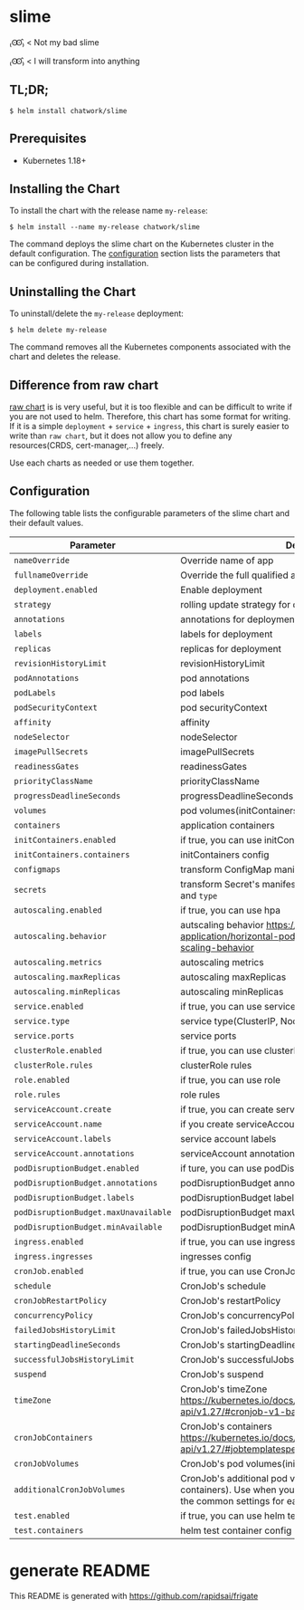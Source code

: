 # slime

₍Ꙭ̂₎ < Not my bad slime

₍Ꙭ̂₎ < I will transform into anything

## TL;DR;

```
$ helm install chatwork/slime
```

## Prerequisites

* Kubernetes 1.18+

## Installing the Chart


To install the chart with the release name `my-release`:

```
$ helm install --name my-release chatwork/slime
```

The command deploys the slime chart on the Kubernetes cluster in the default configuration. The [configuration](https://github.com/chatwork/charts/tree/master/slime#configuration) section lists the parameters that can be configured during installation.

## Uninstalling the Chart

To uninstall/delete the `my-release` deployment:

```
$ helm delete my-release
```

The command removes all the Kubernetes components associated with the chart and deletes the release.

## Difference from raw chart

[raw chart](https://github.com/chatwork/charts/tree/master/raw) is is very useful, but it is too flexible and can be difficult to write if you are not used to helm.
Therefore, this chart has some format for writing. If it is a simple `deployment` + `service` + `ingress`, this chart is surely easier to write than `raw chart`,
but it does not allow you to define any resources(CRDS, cert-manager,...) freely.

Use each charts as needed or use them together.

## Configuration

The following table lists the configurable parameters of the slime chart and their default values.

| Parameter                             | Description                                                                                                                                        | Default       |
|---------------------------------------|----------------------------------------------------------------------------------------------------------------------------------------------------|---------------|
| `nameOverride`                        | Override name of app                                                                                                                               | `null`        |
| `fullnameOverride`                    | Override the full qualified app name                                                                                                               | `null`        |
| `deployment.enabled`                  | Enable deployment                                                                                                                                  | `false`       |
| `strategy`                            | rolling update strategy for deployment                                                                                                             | `{}`          |
| `annotations`                         | annotations for  deployment                                                                                                                        | `{}`          |
| `labels`                              | labels for  deployment                                                                                                                             | `{}`          |
| `replicas`                            | replicas for deployment                                                                                                                            | `1`           |
| `revisionHistoryLimit`                | revisionHistoryLimit                                                                                                                               | `""`          |
| `podAnnotations`                      | pod annotations                                                                                                                                    | `{}`          |
| `podLabels`                           | pod labels                                                                                                                                         | `{}`          |
| `podSecurityContext`                  | pod securityContext                                                                                                                                | `{}`          |
| `affinity`                            | affinity                                                                                                                                           | `{}`          |
| `nodeSelector`                        | nodeSelector                                                                                                                                       | `{}`          |
| `imagePullSecrets`                    | imagePullSecrets                                                                                                                                   | `[]`          |
| `readinessGates`                      | readinessGates                                                                                                                                     | `[]`          |
| `priorityClassName`                   | priorityClassName                                                                                                                                  | `""`          |
| `progressDeadlineSeconds`             | progressDeadlineSeconds                                                                                                                            | `""`          |
| `volumes`                             | pod volumes(initContainers, containers)                                                                                                            | `[]`          |
| `containers`                          | application containers                                                                                                                             | `[]`          |
| `initContainers.enabled`              | if true, you can use initContainers                                                                                                                | `false`       |
| `initContainers.containers`           | initContainers config                                                                                                                              | `[]`          |
| `configmaps`                          | transform ConfigMap manifest. You can set `binaryData`, `data`                                                                                     | `{}`          |
| `secrets`                             | transform Secret's manifest. You can set `data`, `stringData` and `type`                                                                           | `{}`          |
| `autoscaling.enabled`                 | if true, you can use hpa                                                                                                                           | `false`       |
| `autoscaling.behavior`                | autscaling behavior https://kubernetes.io/docs/tasks/run-application/horizontal-pod-autoscale/#configurable-scaling-behavior                       | `{}`          |
| `autoscaling.metrics`                 | autoscaling metrics                                                                                                                                | `[]`          |
| `autoscaling.maxReplicas`             | autoscaling maxReplicas                                                                                                                            | `2`           |
| `autoscaling.minReplicas`             | autoscaling minReplicas                                                                                                                            | `1`           |
| `service.enabled`                     | if true, you can use service                                                                                                                       | `false`       |
| `service.type`                        | service type(ClusterIP, NodePort, LoadBalancer)                                                                                                    | `"ClusterIP"` |
| `service.ports`                       | service ports                                                                                                                                      | `{}`          |
| `clusterRole.enabled`                 | if true, you can use clusterRole                                                                                                                   | `false`       |
| `clusterRole.rules`                   | clusterRole rules                                                                                                                                  | `[]`          |
| `role.enabled`                        | if true, you can use role                                                                                                                          | `false`       |
| `role.rules`                          | role rules                                                                                                                                         | `[]`          |
| `serviceAccount.create`               | if true, you can create serviceAccount                                                                                                             | `false`       |
| `serviceAccount.name`                 | if you create serviceAccount, you can set name                                                                                                     | `null`        |
| `serviceAccount.labels`               | service account labels                                                                                                                             | `{}`          |
| `serviceAccount.annotations`          | serviceAccount annotations                                                                                                                         | `{}`          |
| `podDisruptionBudget.enabled`         | if ture, you can use podDisruptionBudget                                                                                                           | `false`       |
| `podDisruptionBudget.annotations`     | podDisruptionBudget annotations                                                                                                                    | `{}`          |
| `podDisruptionBudget.labels`          | podDisruptionBudget labels                                                                                                                         | `{}`          |
| `podDisruptionBudget.maxUnavailable`  | podDisruptionBudget maxUnavailable                                                                                                                 | `null`        |
| `podDisruptionBudget.minAvailable`    | podDisruptionBudget minAvailable                                                                                                                   | `null`        |
| `ingress.enabled`                     | if true, you can use ingress                                                                                                                       | `false`       |
| `ingress.ingresses`                   | ingresses config                                                                                                                                   | `{}`          |
| `cronJob.enabled`                     | if true, you can use CronJob                                                                                                                       | `false`       |
| `schedule`                            | CronJob's schedule                                                                                                                                 | `""`          |
| `cronJobRestartPolicy`                | CronJob's restartPolicy                                                                                                                            | `OnFailure`   |
| `concurrencyPolicy`                   | CronJob's concurrencyPolicy                                                                                                                        | `Allow`       |
| `failedJobsHistoryLimit`              | CronJob's failedJobsHistoryLimit                                                                                                                   | `1`           |
| `startingDeadlineSeconds`             | CronJob's startingDeadlineSeconds                                                                                                                  | `null`        |
| `successfulJobsHistoryLimit`          | CronJob's successfulJobsHistoryLimit                                                                                                               | `3`           |
| `suspend`                             | CronJob's suspend                                                                                                                                  | `null`        |
| `timeZone`                            | CronJob's timeZone https://kubernetes.io/docs/reference/generated/kubernetes-api/v1.27/#cronjob-v1-batch                                           | `null`        |
| `cronJobContainers`                   | CronJob's containers https://kubernetes.io/docs/reference/generated/kubernetes-api/v1.27/#jobtemplatespec-v1-batch                                 | `[]`          |
| `cronJobVolumes`                      | CronJob's pod volumes(initContainers, containers)                                                                                                  | `[]`          |
| `additionalCronJobVolumes`            | CronJob's additional pod volumes(initContainers, containers). Use when you want to add volume other than the common settings for each application. | `[]`          |
| `test.enabled`                        | if true, you can use helm test                                                                                                                     | `false`       |
| `test.containers`                     | helm test container config                                                                                                                         | `[]`          |


# generate README

This README is generated with https://github.com/rapidsai/frigate
